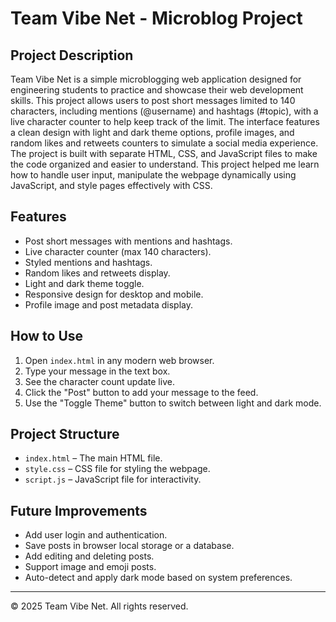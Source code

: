 # Team Vibe Net - Microblog Project

## Project Description

Team Vibe Net is a simple microblogging web application designed for engineering students to practice and showcase their web development skills. This project allows users to post short messages limited to 
140 characters, including mentions (@username) and hashtags (#topic), with a live character counter to help keep track of the limit. The interface features a clean design with light and dark theme options,
profile images, and random likes and retweets counters to simulate a social media experience. The project is built with separate HTML, CSS, and JavaScript files to make the code organized and easier to 
understand. This project helped me learn how to handle user input, manipulate the webpage dynamically using JavaScript, and style pages effectively with CSS.

## Features

- Post short messages with mentions and hashtags.
- Live character counter (max 140 characters).
- Styled mentions and hashtags.
- Random likes and retweets display.
- Light and dark theme toggle.
- Responsive design for desktop and mobile.
- Profile image and post metadata display.

## How to Use

1. Open `index.html` in any modern web browser.
2. Type your message in the text box.
3. See the character count update live.
4. Click the "Post" button to add your message to the feed.
5. Use the "Toggle Theme" button to switch between light and dark mode.

## Project Structure

- `index.html` – The main HTML file.
- `style.css` – CSS file for styling the webpage.
- `script.js` – JavaScript file for interactivity.

## Future Improvements

- Add user login and authentication.
- Save posts in browser local storage or a database.
- Add editing and deleting posts.
- Support image and emoji posts.
- Auto-detect and apply dark mode based on system preferences.

---

© 2025 Team Vibe Net. All rights reserved.
